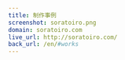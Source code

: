 ```yaml
---
title: 制作事例
screenshot: soratoiro.png
domain: soratoiro.com
live_url: http://soratoiro.com/
back_url: /en/#works
---
```

